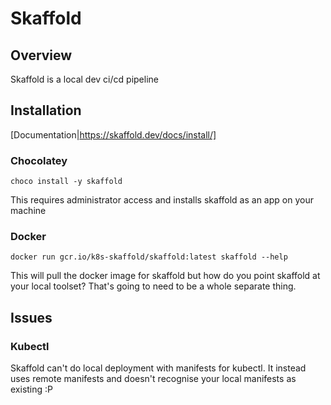# Skaffold

## Overview

Skaffold is a local dev ci/cd pipeline

## Installation

[Documentation|https://skaffold.dev/docs/install/]

### Chocolatey

`choco install -y skaffold`

This requires administrator access and installs skaffold as an app on your machine

### Docker

`docker run gcr.io/k8s-skaffold/skaffold:latest skaffold --help`

This will pull the docker image for skaffold but how do you point skaffold at your local toolset? That's going to need to be a whole separate thing.

## Issues

### Kubectl

Skaffold can't do local deployment with manifests for kubectl. It instead uses remote manifests and doesn't recognise your local manifests as existing :P